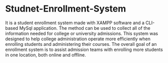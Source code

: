 # Studnet-Enrollment-System
It is a student enrollment system made with XAMPP software and a CLI-based MySql application. The method can be used to collect all of the information needed for college or university admissions. This system was designed to help college administration operate more efficiently when enrolling students and administering their courses. The overall goal of an enrollment system is to assist admission teams with enrolling more students in one location, both online and offline.

